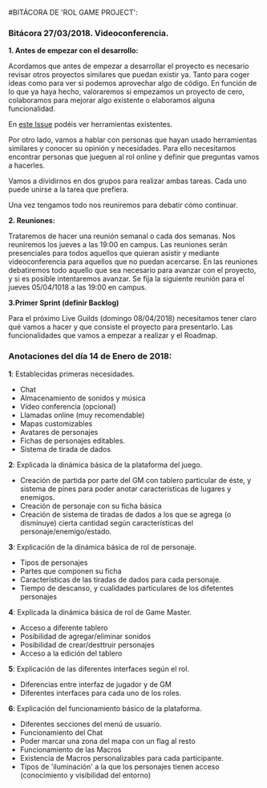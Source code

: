 #BITÁCORA DE 'ROL GAME PROJECT':

### Bitácora 27/03/2018. Videoconferencia.

**1. Antes de empezar con el desarrollo:**

Acordamos que antes de empezar a desarrollar el proyecto es necesario revisar otros proyectos similares que puedan existir ya. Tanto para coger ideas como para ver si podemos aprovechar algo de código. En función de lo que ya haya hecho, valoraremos si empezamos un proyecto de cero, colaboramos para mejorar algo existente o elaboramos alguna funcionalidad.

En [este Issue](https://github.com/OSWeekends/rolgame/issues/12) podéis ver herramientas existentes.

Por otro lado, vamos a hablar con personas que hayan usado herramientas similares y conocer su opinión y necesidades. Para ello necesitamos encontrar personas que jueguen al rol online y definir que preguntas vamos a hacerles.

Vamos a dividirnos en dos grupos para realizar ambas tareas. Cada uno puede unirse a la tarea que prefiera.

Una vez tengamos todo nos reuniremos para debatir cómo continuar.

**2. Reuniones:**

Trataremos de hacer una reunión semanal o cada dos semanas. Nos reuniremos los jueves a las 19:00 en campus. 
Las reuniones serán presenciales para todos aquellos que quieran asistir y mediante videoconferencia para aquellos que no puedan acercarse.
En las reuniones debatiremos todo aquello que sea necesario para avanzar con el proyecto, y si es posible intentaremos avanzar.
Se fija la siguiente reunión para el jueves 05/04/1018 a las 19:00 en campus.

**3.Primer Sprint (definir Backlog)**

Para el próximo Live Guilds (domingo 08/04/2018) necesitamos tener claro qué vamos a hacer y que consiste el proyecto para presentarlo. Las funcionalidades que vamos a empezar a realizar y el Roadmap.


### Anotaciones del día 14 de Enero de 2018:

**1**: Establecidas primeras necesidades.

  * Chat
  * Almacenamiento de sonidos y música
  * Video conferencia (opcional)
  * Llamadas online (muy recomendable)
  * Mapas customizables
  * Avatares de personajes
  * Fichas de personajes editables.
  * Sistema de tirada de dados
  


**2**: Explicada la dinámica básica de la plataforma del juego.

  * Creación de partida por parte del GM con tablero particular de éste, y sistema de pines para poder anotar características de lugares y enemigos.
  * Creación de personaje con su ficha básica
  * Creación de sistema de tiradas de dados a los que se agrega (o disminuye) cierta cantidad según características del personaje/enemigo/estado.


**3**: Explicación de la dinámica básica de rol de personaje.
  * Tipos de personajes
  * Partes que componen su ficha
  * Características de las tiradas de dados para cada personaje.
  * Tiempo de descanso, y cualidades particulares de los difetentes personajes

**4**: Explicada la dinámica básica de rol de Game Master.
  * Acceso a diferente tablero
  * Posibilidad de agregar/eliminar sonidos
  * Posibilidad de crear/desttruir personajes
  * Acceso a la edición del tablero

**5**: Explicación de las diferentes interfaces según el rol.

  * Diferencias entre interfaz de jugador y de GM
  * Diferentes interfaces para cada uno de los roles.

**6**: Explicación del funcionamiento básico de la plataforma.
  * Diferentes secciones del menú de usuario.
  * Funcionamiento del Chat
  * Poder marcar una zona del mapa con un flag al resto
  * Funcionamiento de las Macros
  * Existencia de Macros personalizables para cada participante.
  * Tipos de 'iluminación' a la que los personajes tienen acceso (conocimiento y visibilidad del entorno)
